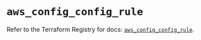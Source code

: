 # `aws_config_config_rule`

Refer to the Terraform Registry for docs: [`aws_config_config_rule`](https://registry.terraform.io/providers/hashicorp/aws/6.16.0/docs/resources/config_config_rule).
